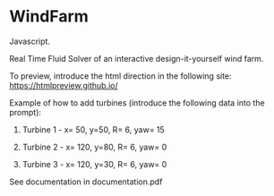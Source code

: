 # WindFarm

Javascript.

Real Time Fluid Solver of an interactive design-it-yourself wind farm. 

To preview, introduce the html direction in the following site: https://htmlpreview.github.io/

Example of how to add turbines (introduce the following data into the prompt): 

  1. Turbine 1 - x= 50, y=50, R= 6, yaw= 15
  
  2. Turbine 2 - x= 120, y=80, R= 6, yaw= 0
  
  3. Turbine 3 - x= 120, y=30, R= 6, yaw= 0

See documentation in documentation.pdf
